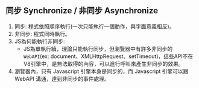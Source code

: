 ## 同步 Synchronize / 非同步 Asynchronize
1. 同步: 程式依照順序執行(一次只能執行一個動作，與字面意義相反)。
2. 非同步: 程式同時執行。
3. JS為何能執行非同步: 
    * JS為單執行續，理論只能執行同步，但瀏覽器中有許多非同步的 `WebAPI`(ex: document、XMLHttpRequest、setTimeout)，這些API不在V8引擎中，是無法取得的內容，可以進行呼叫來產生非同步的效果。
4. 瀏覽器內，只有 Javascript 引擎本身是同步的，而 Javascript 引擎可以跟 WebAPI 溝通，達到非同步的事件處理。

<br/>

<br/>


## 

<br/>

<br/>


